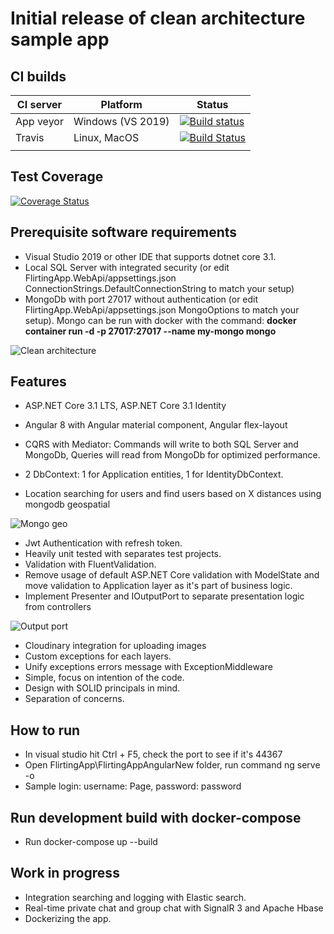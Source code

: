 # Initial release of clean architecture sample app

## CI builds
| CI server | Platform | Status |
|---|---|---|
| App veyor  | Windows (VS 2019) | [![Build status](https://ci.appveyor.com/api/projects/status/uymal0r9typqrb24?svg=true)](https://ci.appveyor.com/project/nguyentanphu/flirtingapp) |
| Travis | Linux, MacOS  | [![Build Status](https://travis-ci.org/nguyentanphu/FlirtingApp.svg?branch=master)](https://travis-ci.org/nguyentanphu/FlirtingApp) |
|   |   |   |

## Test Coverage
[![Coverage Status](https://coveralls.io/repos/github/nguyentanphu/FlirtingApp/badge.svg?branch=master&service=github)](https://coveralls.io/github/nguyentanphu/FlirtingApp?branch=master)

## Prerequisite software requirements

- Visual Studio 2019 or other IDE that supports dotnet core 3.1.
- Local SQL Server with integrated security (or edit FlirtingApp.WebApi/appsettings.json ConnectionStrings.DefaultConnectionString to match your setup)
- MongoDb with port 27017 without authentication (or edit FlirtingApp.WebApi/appsettings.json MongoOptions to match your setup). Mongo can be run with docker with the command: **docker container run -d -p 27017:27017 --name my-mongo mongo**

<img src="https://imgur.com/download/zpTqpYs/"
     alt="Clean architecture" />

## Features

- ASP.NET Core 3.1 LTS, ASP.NET Core 3.1 Identity
- Angular 8 with Angular material component, Angular flex-layout

- CQRS with Mediator: Commands will write to both SQL Server and MongoDb, Queries will read from MongoDb for optimized performance.
- 2 DbContext: 1 for Application entities, 1 for IdentityDbContext.
- Location searching for users and find users based on X distances using mongodb geospatial

<img src="/demo.gif"
     alt="Mongo geo" />
     
- Jwt Authentication with refresh token.
- Heavily unit tested with separates test projects.
- Validation with FluentValidation.
- Remove usage of default ASP.NET Core validation with ModelState and move validation to Application layer as it's part of business logic.
- Implement Presenter and IOutputPort to separate presentation logic from controllers

<img src="https://imgur.com/download/zwI5AlQ/"
     alt="Output port" />

- Cloudinary integration for uploading images
- Custom exceptions for each layers.
- Unify exceptions errors message with ExceptionMiddleware
- Simple, focus on intention of the code.
- Design with SOLID principals in mind.
- Separation of concerns.

## How to run

- In visual studio hit Ctrl + F5, check the port to see if it's 44367
- Open FlirtingApp\FlirtingAppAngularNew folder, run command ng serve -o
- Sample login: username: Page, password: password

## Run development build with docker-compose

- Run docker-compose up --build

## Work in progress

- Integration searching and logging with Elastic search.
- Real-time private chat and group chat with SignalR 3 and Apache Hbase
- Dockerizing the app.
